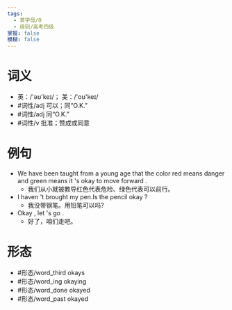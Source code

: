 ```yaml
---
tags:
  - 首字母/O
  - 级别/高考四级
掌握: false
模糊: false
---
```

# 词义
- 英：/'əʊ'keɪ/； 美：/'oʊ'keɪ/
- #词性/adj  可以；同“O.K.”
- #词性/adj  同“O.K.”
- #词性/v  批准；赞成或同意
# 例句
- We have been taught from a young age that the color red means danger and green means it 's okay to move forward .
	- 我们从小就被教导红色代表危险、绿色代表可以前行。
- I haven 't brought my pen.Is the pencil okay ?
	- 我没带钢笔。用铅笔可以吗?
- Okay , let 's go .
	- 好了，咱们走吧。
# 形态
- #形态/word_third okays
- #形态/word_ing okaying
- #形态/word_done okayed
- #形态/word_past okayed
